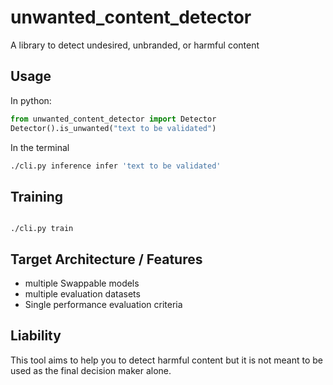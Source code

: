 # unwanted_content_detector

A library to detect undesired, unbranded, or harmful content

## Usage

In python:

```py
from unwanted_content_detector import Detector
Detector().is_unwanted("text to be validated")
```

In the terminal

```sh
./cli.py inference infer 'text to be validated'
```

## Training 

```

./cli.py train

```

## Target Architecture / Features 

- multiple Swappable models
- multiple evaluation datasets
- Single performance evaluation criteria



## Liability

This tool aims to help you to detect harmful content but it is not meant to be used as the final decision maker alone. 
